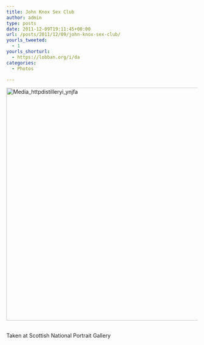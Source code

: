 ```yaml
---
title: John Knox Sex Club
author: admin
type: posts
date: 2011-12-09T19:11:45+00:00
url: /posts/2011/12/09/john-knox-sex-club/
yourls_tweeted:
  - 1
yourls_shorturl:
  - https://lobban.org/i/da
categories:
  - Photos

---
```

<div class='posterous_autopost'>
  <a href="http://instagr.am/p/YKy_v/"></p> 
  
  <div class='p_embed p_image_embed'>
    <a href="http://getfile3.posterous.com/getfile/files.posterous.com/nonimage/wjgAmHzfunFmkmkprGnrJoynvsliBnAufcapmgBbnJCzwloufltJGxgalgdx/media_httpdistilleryi_ynJFA.jpg.scaled1000.jpg"><img alt="Media_httpdistilleryi_ynjfa" height="612" src="https://getfile3.posterous.com/getfile/files.posterous.com/nonimage/wjgAmHzfunFmkmkprGnrJoynvsliBnAufcapmgBbnJCzwloufltJGxgalgdx/media_httpdistilleryi_ynJFA.jpg.scaled1000.jpg" width="612" /></a>
  </div>
  
  <p>
    </a><br />Taken at Scottish National Portrait Gallery</div>